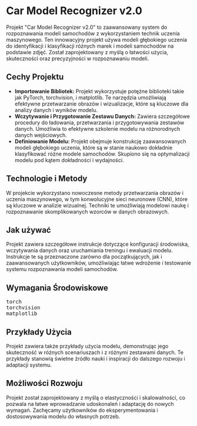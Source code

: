 <h1>Car Model Recognizer v2.0</h1>
<p>Projekt "Car Model Recognizer v2.0" to zaawansowany system do rozpoznawania modeli samochodów z wykorzystaniem technik uczenia maszynowego. Ten innowacyjny projekt używa modeli głębokiego uczenia do identyfikacji i klasyfikacji różnych marek i modeli samochodów na podstawie zdjęć. Został zaprojektowany z myślą o łatwości użycia, skuteczności oraz precyzyjności w rozpoznawaniu modeli.</p>

<h2>Cechy Projektu</h2>
<ul>
  <li><strong>Importowanie Bibliotek:</strong> Projekt wykorzystuje potężne biblioteki takie jak PyTorch, torchvision, i matplotlib. Te narzędzia umożliwiają efektywne przetwarzanie obrazów i wizualizacje, które są kluczowe dla analizy danych i wyników modelu.</li>
  <li><strong>Wczytywanie i Przygotowanie Zestawu Danych:</strong> Zawiera szczegółowe procedury do ładowania, przetwarzania i przygotowywania zestawów danych. Umożliwia to efektywne szkolenie modelu na różnorodnych danych wejściowych.</li>
  <li><strong>Definiowanie Modelu:</strong> Projekt obejmuje konstrukcję zaawansowanych modeli głębokiego uczenia, które są w stanie naukowo dokładnie klasyfikować różne modele samochodów. Skupiono się na optymalizacji modelu pod kątem dokładności i wydajności.</li>
</ul>

<h2>Technologie i Metody</h2>
<p>W projekcie wykorzystano nowoczesne metody przetwarzania obrazów i uczenia maszynowego, w tym konwolucyjne sieci neuronowe (CNN), które są kluczowe w analizie wizualnej. Techniki te umożliwiają modelowi naukę i rozpoznawanie skomplikowanych wzorców w danych obrazowych.</p>

<h2>Jak używać</h2>
<p>Projekt zawiera szczegółowe instrukcje dotyczące konfiguracji środowiska, wczytywania danych oraz uruchamiania treningu i ewaluacji modelu. Instrukcje te są przeznaczone zarówno dla początkujących, jak i zaawansowanych użytkowników, umożliwiając łatwe wdrożenie i testowanie systemu rozpoznawania modeli samochodów.</p>

<h2>Wymagania Środowiskowe</h2>
<pre>
torch
torchvision
matplotlib
</pre>

<h2>Przykłady Użycia</h2>
<p>Projekt zawiera także przykłady użycia modelu, demonstrując jego skuteczność w różnych scenariuszach i z różnymi zestawami danych. Te przykłady stanowią świetne źródło nauki i inspiracji do dalszego rozwoju i adaptacji systemu.</p>

<h2>Możliwości Rozwoju</h2>
<p>Projekt został zaprojektowany z myślą o elastyczności i skalowalności, co pozwala na łatwe wprowadzanie udoskonaleń i adaptację do nowych wymagań. Zachęcamy użytkowników do eksperymentowania i dostosowywania modelu do własnych potrzeb.</p>
